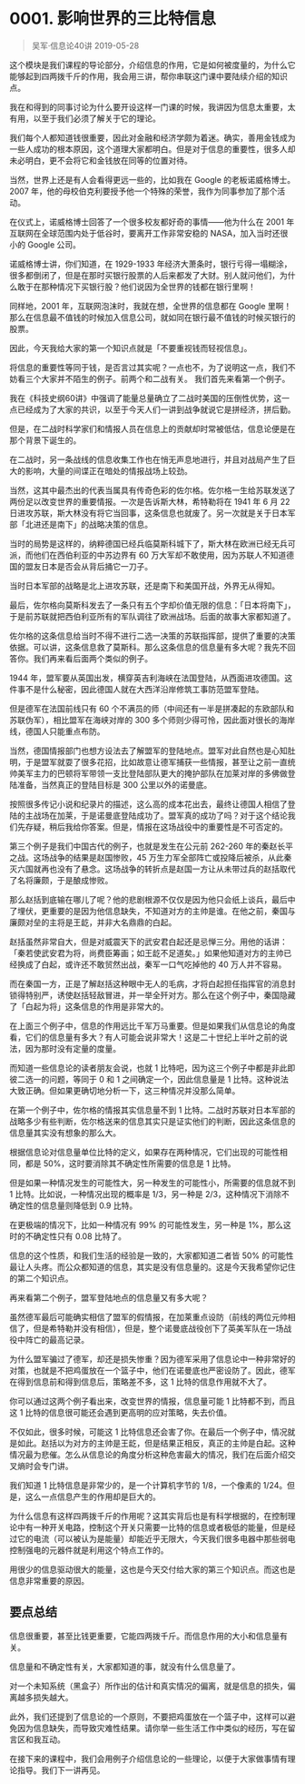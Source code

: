 # 0001. 影响世界的三比特信息
> 吴军·信息论40讲
2019-05-28

这个模块是我们课程的导论部分，介绍信息的作用，它是如何被度量的，为什么它能够起到四两拨千斤的作用，我会用三讲，帮你串联这门课中要陆续介绍的知识点。

我在和得到的同事讨论为什么要开设这样一门课的时候，我讲因为信息太重要，太有用，以至于我们必须了解关于它的理论。

我们每个人都知道钱很重要，因此对金融和经济学颇为着迷。确实，善用金钱成为一些人成功的根本原因，这个道理大家都明白。但是对于信息的重要性，很多人却未必明白，更不会将它和金钱放在同等的位置对待。

当然，世界上还是有人会看得更远一些的，比如我在 Google 的老板诺威格博士。2007 年，他的母校伯克利要授予他一个特殊的荣誉，我作为同事参加了那个活动。

在仪式上，诺威格博士回答了一个很多校友都好奇的事情——他为什么在 2001 年互联网在全球范围内处于低谷时，要离开工作非常安稳的 NASA，加入当时还很小的 Google 公司。

诺威格博士讲，你们知道，在 1929-1933 年经济大萧条时，银行亏得一塌糊涂，很多都倒闭了，但是在那时买银行股票的人后来都发了大财。别人就问他们，为什么敢于在那种情况下买银行股？他们说因为全世界的钱都在银行里啊！

同样地，2001 年，互联网泡沫时，我就在想，全世界的信息都在 Google 里啊！那么在信息最不值钱的时候加入信息公司，就如同在银行最不值钱的时候买银行的股票。

因此，今天我给大家的第一个知识点就是「不要重视钱而轻视信息」。

将信息的重要性等同于钱，是否言过其实呢？一点也不，为了说明这一点，我们不妨看三个大家并不陌生的例子。前两个和二战有关。
我们首先来看第一个例子。

我在《科技史纲60讲》中强调了能量总量确立了二战时美国的压倒性优势，这一点已经成为了大家的共识，以至于今天人们一讲到战争就说它是拼经济，拼后勤。

但是，在二战时科学家们和情报人员在信息上的贡献却时常被低估，信息论便是在那个背景下诞生的。

在二战时，另一条战线的信息收集工作也在悄无声息地进行，并且对战局产生了巨大的影响，大量的间谍正在暗处的情报战场上较劲。

当然，这其中最杰出的代表当属具有传奇色彩的佐尔格。佐尔格一生给苏联发送了两份足以改变世界的重要情报。一次是告诉斯大林，希特勒将在 1941 年 6 月 22 日进攻苏联，斯大林没有将它当回事，这条信息也就废了。另一次就是关于日本军部「北进还是南下」的战略决策的信息。

当时的局势是这样的，纳粹德国已经兵临莫斯科城下了，斯大林在欧洲已经无兵可派，而他们在西伯利亚的中苏边界有 60 万大军却不敢使用，因为苏联人不知道德国的盟友日本是否会从背后捅它一刀子。

当时日本军部的战略是北上进攻苏联，还是南下和美国开战，外界无从得知。

最后，佐尔格向莫斯科发去了一条只有五个字却价值无限的信息：「日本将南下」，于是前苏联就把西伯利亚所有的军队调往了欧洲战场。后面的故事大家都知道了。

佐尔格的这条信息给当时不得不进行二选一决策的苏联指挥部，提供了重要的决策依据。可以讲，这条信息救了莫斯科。那么这条信息的信息量有多大呢？我先不回答你。我们再来看后面两个类似的例子。

1944 年，盟军要从英国出发，横穿英吉利海峡在法国登陆，从西面进攻德国。这件事不是什么秘密，因此德国人就在大西洋沿岸修筑工事防范盟军登陆。

但是德军在法国前线只有 60 个不满员的师（中间还有一半是拼凑起的东欧部队和苏联伪军），相比盟军在海峡对岸的 300 多个师则少得可怜，因此面对很长的海岸线，德国人只能重点布防。

当然，德国情报部门也想方设法去了解盟军的登陆地点。盟军对此自然也是心知肚明，于是盟军就耍了很多花招，比如故意让德军捕获一些情报，甚至让之前一直统帅美军主力的巴顿将军带领一支比登陆部队更大的掩护部队在加莱对岸的多佛做登陆准备，当然真正的登陆目标是 300 公里以外的诺曼底。

按照很多传记小说和纪录片的描述，这么高的成本花出去，最终让德国人相信了登陆的主战场在加莱，于是诺曼底登陆成功了。盟军真的成功了吗？对于这个结论我们先存疑，稍后我给你答案。但是，情报在这场战役中的重要性是不可否定的。

第三个例子是我们中国古代的例子，也就是发生在公元前 262-260 年的秦赵长平之战。这场战争的结果是赵国惨败，45 万生力军全部阵亡或投降后被杀，从此秦灭六国就再也没有了悬念。这场战争的转折点是赵国一方让从未带过兵的赵括取代了名将廉颇，于是酿成惨败。

那么赵括到底输在哪儿了呢？他的悲剧根源不仅仅是因为他只会纸上谈兵，最后中了埋伏，更重要的是因为他信息缺失，不知道对方的主帅是谁。在他之前，秦国与廉颇对垒的主将是王龁，并非大名鼎鼎的白起。

赵括虽然非常自大，但是对威震天下的武安君白起还是忌惮三分。用他的话讲：「秦若使武安君为将，尚费臣筹画；如王龁不足道矣。」如果他知道对方的主帅已经换成了白起，或许还不敢贸然出战，秦军一口气吃掉他的 40 万人并不容易。

而在秦国一方，正是了解赵括这种眼中无人的毛病，才将白起担任指挥官的消息封锁得特别严，诱使赵括轻敌冒进，并一举全歼对方。那么在这个例子中，秦国隐藏了「白起为将」这条信息的作用是非常大的。

在上面三个例子中，信息的作用远比千军万马重要。但是如果我们从信息论的角度看，它们的信息量有多大？有人可能会说非常大！这是二十世纪上半叶之前的说法，因为那时没有定量的度量。

而知道一些信息论的读者朋友会说，也就 1 比特吧，因为这三个例子中都是非此即彼二选一的问题，等同于 0 和 1 之间确定一个，因此信息量是 1 比特。这种说法大致正确。但如果更确切地分析一下，这三种情况并没那么简单。

在第一个例子中，佐尔格的情报其实信息量不到 1 比特。二战时苏联对日本军部的战略多少有些判断，佐尔格送来的信息其实只是证实他们的判断，因此这条信息的信息量其实没有想象的那么大。

根据信息论对信息量单位比特的定义，如果存在两种情况，它们出现的可能性相同，都是 50%，这时要消除其不确定性所需要的信息是 1 比特。

但是如果一种情况发生的可能性大，另一种发生的可能性小，所需要的信息就不到 1 比特。比如说，一种情况出现的概率是 1/3，另一种是 2/3，这种情况下消除不确定性的信息量则降低到 0.9 比特。

在更极端的情况下，比如一种情况有 99% 的可能性发生，另一种是 1%，那么这时的不确定性只有 0.08 比特了。

信息的这个性质，和我们生活的经验是一致的，大家都知道二者皆 50% 的可能性最让人头疼。而公众都知道的信息，其实是没有信息量的。这是今天我希望你记住的第二个知识点。

再来看第二个例子，盟军登陆地点的信息量又有多大呢？

虽然德军最后可能确实相信了盟军的假情报，在加莱重点设防（前线的两位元帅相信了，但是希特勒并没有相信），但是，整个诺曼底战役创下了英美军队在一场战役中阵亡的最高记录。

为什么盟军骗过了德军，却还是损失惨重？因为德军采用了信息论中一种非常好的对策，也就是不把鸡蛋放在一个篮子中，他们在诺曼底也严密设防了。因此，德军在得到信息前和得到信息后，策略差不多，这 1 比特的信息作用就不大了。

你可以通过这两个例子看出来，改变世界的情报，信息量可能 1 比特都不到，而且这 1 比特的信息很可能还会遇到更高明的应对策略，失去价值。

不仅如此，很多时候，可能这 1 比特信息还会害了你。在最后一个例子中，情况就是如此。赵括以为对方的主帅是王龁，但是结果正相反，真正的主帅是白起。这种情况最为悲催。怎么从信息论的角度分析这种危害最大的情况，我们在后面介绍交叉熵时会专门讲。

我们知道 1 比特信息是非常少的，是一个计算机字节的 1/8，一个像素的 1/24。但是，这么一点信息产生的作用却是巨大的。

为什么信息有这样四两拨千斤的作用呢？这其实背后也是有科学根据的，在控制理论中有一种开关电路，控制这个开关只需要一比特的信息或者极低的能量，但是经过它的电流（可以被认为是能量）却能近乎无限大，今天我们很多电器中那些弱电控制强电的元器件就是利用这个特点工作的。

用很少的信息驱动很大的能量，这也是今天交付给大家的第三个知识点。而这也是信息非常重要的原因。

## 要点总结

信息很重要，甚至比钱更重要，它能四两拨千斤。而信息作用的大小和信息量有关。

信息量和不确定性有关，大家都知道的事，就没有什么信息量了。

对一个未知系统（黑盒子）所作出的估计和真实情况的偏离，就是信息的损失，偏离越多损失越大。

此外，我们还提到了信息论的一个原则，不要把鸡蛋放在一个篮子中，这样可以避免因为信息缺失，而导致灾难性结果。请你举一些生活工作中类似的经历，写在留言区和我互动。

在接下来的课程中，我们会用例子介绍信息论的一些理论，以便于大家做事情有理论指导。我们下一讲再见。


